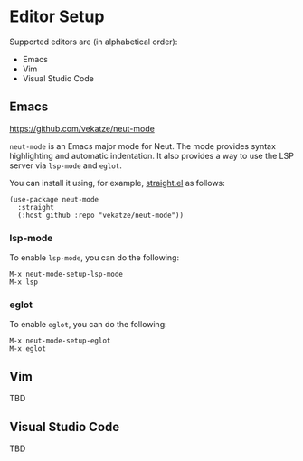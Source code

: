 # Editor Setup

Supported editors are (in alphabetical order):

- Emacs
- Vim
- Visual Studio Code

## Emacs

<https://github.com/vekatze/neut-mode>

`neut-mode` is an Emacs major mode for Neut. The mode provides syntax highlighting and automatic indentation. It also provides a way to use the LSP server via `lsp-mode` and `eglot`.

You can install it using, for example, [straight.el](https://github.com/radian-software/straight.el) as follows:

```text
(use-package neut-mode
  :straight
  (:host github :repo "vekatze/neut-mode"))
```

### lsp-mode

To enable `lsp-mode`, you can do the following:

```text
M-x neut-mode-setup-lsp-mode
M-x lsp
```

### eglot

To enable `eglot`, you can do the following:

```text
M-x neut-mode-setup-eglot
M-x eglot
```

## Vim

TBD

## Visual Studio Code

TBD
